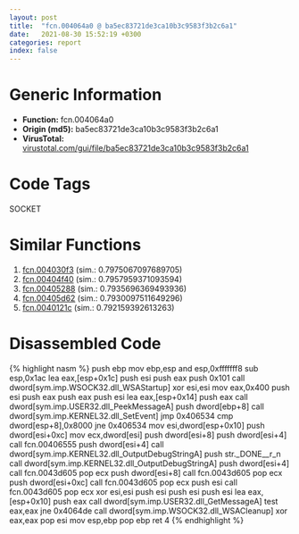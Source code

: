 ```yaml
---
layout: post
title:  "fcn.004064a0 @ ba5ec83721de3ca10b3c9583f3b2c6a1"
date:   2021-08-30 15:52:19 +0300
categories: report
index: false
---
```


# Generic Information
- **Function:** fcn.004064a0
- **Origin (md5):** ba5ec83721de3ca10b3c9583f3b2c6a1
- **VirusTotal:** [virustotal.com/gui/file/ba5ec83721de3ca10b3c9583f3b2c6a1][virustotal_ref]

# Code Tags
<span class="tag" id="SOCKET">SOCKET</span>


# Similar Functions

1. [fcn.004030f3][similar_1_ref] (sim.: 0.7975067097689705)
2. [fcn.00404f40][similar_2_ref] (sim.: 0.7957959371093594)
3. [fcn.00405288][similar_3_ref] (sim.: 0.7935696369493936)
4. [fcn.00405d62][similar_4_ref] (sim.: 0.7930097511649296)
5. [fcn.0040121c][similar_5_ref] (sim.: 0.792159392613263)


# Disassembled Code

{% highlight nasm %}
push ebp
mov ebp,esp
and esp,0xfffffff8
sub esp,0x1ac
lea eax,[esp+0x1c]
push esi
push eax
push 0x101
call dword[sym.imp.WSOCK32.dll_WSAStartup]
xor esi,esi
mov eax,0x400
push esi
push eax
push eax
push esi
lea eax,[esp+0x14]
push eax
call dword[sym.imp.USER32.dll_PeekMessageA]
push dword[ebp+8]
call dword[sym.imp.KERNEL32.dll_SetEvent]
jmp 0x406534
cmp dword[esp+8],0x8000
jne 0x406534
mov esi,dword[esp+0x10]
push dword[esi+0xc]
mov ecx,dword[esi]
push dword[esi+8]
push dword[esi+4]
call fcn.00406555
push dword[esi+4]
call dword[sym.imp.KERNEL32.dll_OutputDebugStringA]
push str._DONE__r_n
call dword[sym.imp.KERNEL32.dll_OutputDebugStringA]
push dword[esi+4]
call fcn.0043d605
pop ecx
push dword[esi+8]
call fcn.0043d605
pop ecx
push dword[esi+0xc]
call fcn.0043d605
pop ecx
push esi
call fcn.0043d605
pop ecx
xor esi,esi
push esi
push esi
push esi
lea eax,[esp+0x10]
push eax
call dword[sym.imp.USER32.dll_GetMessageA]
test eax,eax
jne 0x4064de
call dword[sym.imp.WSOCK32.dll_WSACleanup]
xor eax,eax
pop esi
mov esp,ebp
pop ebp
ret 4
{% endhighlight %}


[similar_1_ref]: /report/fcn.004030f3@1123b7aa5760238fe93045e585b8234c
[similar_2_ref]: /report/fcn.00404f40@418e0921f3a9bd4f5bc0dcc59623b5a1
[similar_3_ref]: /report/fcn.00405288@0aa2d73a5300dff2412388945614b507
[similar_4_ref]: /report/fcn.00405d62@1123b7aa5760238fe93045e585b8234c
[similar_5_ref]: /report/fcn.0040121c@de21a548b66aa6c0b17491b6a31e14fa
[virustotal_ref]: https://www.virustotal.com/gui/file/ba5ec83721de3ca10b3c9583f3b2c6a1